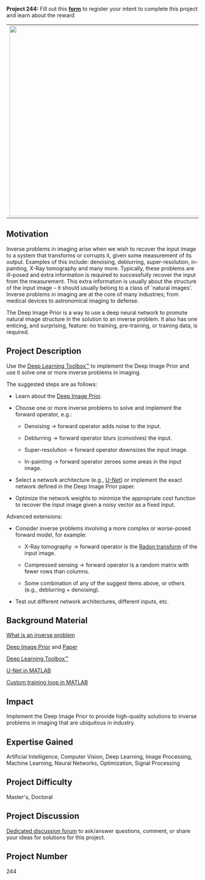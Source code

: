 **Project 244:** Fill out this <strong>[form](https://forms.office.com/Pages/ResponsePage.aspx?id=ETrdmUhDaESb3eUHKx3B5lOTzSa_A6lPqq2LJKzvpM5UMTBZRkc4UTRETjFERVRDWllQRE40OUFSQS4u)</strong> to  register your intent to complete this project and learn about the reward

<table>
<td><img src="https://gist.githubusercontent.com/robertogl/e0115dc303472a9cfd52bbbc8edb7665/raw/dip.png"  width=500 /></td>
<td><p><h1>Deep Image Prior for Inverse Problems in Imaging</h1></p>
<p>Use the Deep Image Prior to solve inverse problems in imaging.</p>
</table>

## Motivation

Inverse problems in imaging arise when we wish to recover the input image to a system that transforms or corrupts it, given some measurement of its output. Examples of this include&#58; denoising, deblurring, super-resolution, in-painting, X-Ray tomography and many more. Typically, these problems are ill-posed and extra information is required to successfully recover the input from the measurement. This extra information is usually about the structure of the input image – it should usually belong to a class of `natural images’. Inverse problems in imaging are at the core of many industries; from medical devices to astronomical imaging to defense.  

The Deep Image Prior is a way to use a deep neural network to promote natural image structure in the solution to an inverse problem. It also has one enticing, and surprising, feature&#58; no training, pre-training, or training data, is required. 

## Project Description

Use the [Deep Learning Toolbox™](https://www.mathworks.com/products/deep-learning.html) to implement the Deep Image Prior and use it solve one or more inverse problems in imaging.  

The suggested steps are as follows: 

- Learn about the [Deep Image Prior](https://dmitryulyanov.github.io/deep_image_prior). 

- Choose one or more inverse problems to solve and implement the forward operator, e.g.: 

  - Denoising -&gt; forward operator adds noise to the input. 

  - Deblurring -&gt; forward operator blurs (convolves) the input. 

  - Super-resolution -&gt; forward operator downsizes the input image. 

  - In-painting -&gt; forward operator zeroes some areas in the input image. 

- Select a network architecture (e.g., [U-Net](https://www.mathworks.com/help/vision/ref/unetlayers.html)) or implement the exact network defined in the Deep Image Prior paper. 

- Optimize the network weights to minimize the appropriate cost function to recover the input image given a noisy vector as a fixed input. 

Advanced extensions: 

- Consider inverse problems involving a more complex or worse-posed forward model, for example: 

  - X-Ray tomography -&gt; forward operator is the [Radon transform](https://www.mathworks.com/help/images/ref/radon.html) of the input image. 

  - Compressed sensing -&gt; forward operator is a random matrix with fewer rows than columns. 

  - Some combination of any of the suggest items above, or others (e.g., deblurring + denoising). 

- Test out different network architectures, different inputs, etc. 

## Background Material

[What is an inverse problem](https://tristanvanleeuwen.github.io/IP_and_Im_Lectures/what_is.html) 

[Deep Image Prior](https://dmitryulyanov.github.io/deep_image_prior) and [Paper](https://sites.skoltech.ru/app/data/uploads/sites/25/2018/04/deep_image_prior.pdf) 

[Deep Learning Toolbox™](https://www.mathworks.com/products/deep-learning.html) 

[U-Net in MATLAB](https://www.mathworks.com/help/vision/ref/unetlayers.html) 

[Custom training loop in MATLAB](https://www.mathworks.com/help/deeplearning/ug/define-custom-training-loops-loss-functions-and-networks.html) 

## Impact

Implement the Deep Image Prior to provide high-quality solutions to inverse problems in imaging that are ubiquitous in industry.  

## Expertise Gained 

Artificial Intelligence, Computer Vision, Deep Learning, Image Processing, Machine Learning, Neural Networks, Optimization, Signal Processing

## Project Difficulty

Master's, Doctoral

## Project Discussion

[Dedicated discussion forum](https://github.com/mathworks/MathWorks-Excellence-in-Innovation/discussions/80) to ask/answer questions, comment, or share your ideas for solutions for this project.

## Project Number

244
